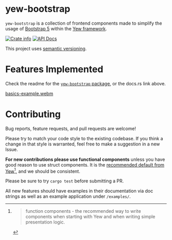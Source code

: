 # yew-bootstrap
`yew-bootstrap` is a collection of frontend components made to simplify the usage of [Bootstrap 5](https://getbootstrap.com/docs/5.1/getting-started/introduction/) within the [Yew framework](https://yew.rs/).

<a href="https://crates.io/crates/yew-bootstrap"><img alt="Crate info" src="https://img.shields.io/crates/v/yew-bootstrap.svg" /></a>
<a href="https://docs.rs/yew-bootstrap/"><img alt="API Docs" src="https://img.shields.io/badge/docs.rs-yew--bootstrap-green"/></a>

This project uses [semantic versioning](https://semver.org/).

# Features Implemented
Check the readme for the [`yew-bootstrap` package](/packages/yew-bootstrap/README.md), or the docs.rs link above.

[basics-example.webm](https://github.com/isosphere/yew-bootstrap/assets/163370/4d5e80e8-9d1a-4493-804a-20aa5bc46948)

# Contributing
Bug reports, feature requests, and pull requests are welcome!

Please try to match your code style to the existing codebase. If you think a change in that style is warranted, feel free to make a suggestion in a new Issue. 

**For new contributions please use functional components** unless you have good reason to use struct components. It is the [recommended default from Yew](https://yew.rs/docs/concepts/function-components)[^1], and we should be consistent. 
[^1]: > function components - the recommended way to write components when starting with Yew and when writing simple presentation logic.

Please be sure to try `cargo test` before submitting a PR.

All new features should have examples in their documentation via doc strings as well as an example application under `/examples/`.
